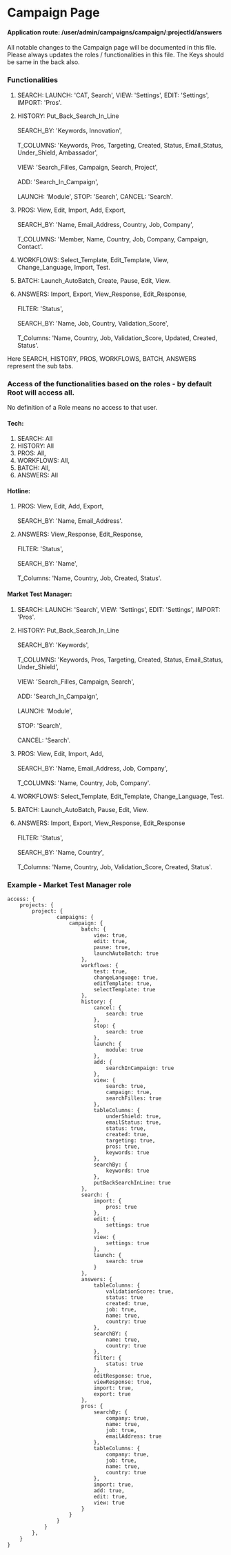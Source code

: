 # Campaign Page

#### Application route: /user/admin/campaigns/campaign/:projectId/answers

All notable changes to the Campaign page will be documented in this file. 
Please always updates the roles / functionalities in this file. The Keys should be same in the back also.

### Functionalities

1. SEARCH: LAUNCH: 'CAT, Search', VIEW: 'Settings', EDIT: 'Settings', IMPORT: 'Pros'.

2. HISTORY: Put_Back_Search_In_Line
<br><br>SEARCH_BY: 'Keywords, Innovation', 
<br><br>T_COLUMNS: 'Keywords, Pros, Targeting, Created, Status, Email_Status, Under_Shield, Ambassador',
<br><br>VIEW: 'Search_Filles, Campaign, Search, Project', 
<br><br>ADD: 'Search_In_Campaign', 
<br><br>LAUNCH: 'Module', STOP: 'Search', CANCEL: 'Search'.

3. PROS: View, Edit, Import, Add, Export,
<br><br>SEARCH_BY: 'Name, Email_Address, Country, Job, Company', 
<br><br>T_COLUMNS: 'Member, Name, Country, Job, Company, Campaign, Contact'.

4. WORKFLOWS: Select_Template, Edit_Template, View, Change_Language, Import, Test. 

5. BATCH: Launch_AutoBatch, Create, Pause, Edit, View.

6. ANSWERS: Import, Export, View_Response, Edit_Response,
<br><br>FILTER: 'Status', 
<br><br>SEARCH_BY: 'Name, Job, Country, Validation_Score', 
<br><br>T_Columns: 'Name, Country, Job, Validation_Score, Updated, Created, Status'.


Here SEARCH, HISTORY, PROS, WORKFLOWS, BATCH, ANSWERS represent the sub tabs.

### Access of the functionalities based on the roles - by default Root will access all.

No definition of a Role means no access to that user.

#### Tech:

1. SEARCH: All
2. HISTORY: All
3. PROS: All,
4. WORKFLOWS: All,
5. BATCH: All,
6. ANSWERS: All

#### Hotline:

1. PROS: View, Edit, Add, Export,
<br><br>SEARCH_BY: 'Name, Email_Address'.

2. ANSWERS: View_Response, Edit_Response,
<br><br>FILTER: 'Status', 
<br><br>SEARCH_BY: 'Name', 
<br><br>T_Columns: 'Name, Country, Job, Created, Status'.

#### Market Test Manager:

1. SEARCH: LAUNCH: 'Search', VIEW: 'Settings', EDIT: 'Settings', IMPORT: 'Pros'.

2. HISTORY: Put_Back_Search_In_Line
<br><br>SEARCH_BY: 'Keywords', 
<br><br>T_COLUMNS: 'Keywords, Pros, Targeting, Created, Status, Email_Status, Under_Shield',
<br><br>VIEW: 'Search_Filles, Campaign, Search', 
<br><br>ADD: 'Search_In_Campaign', 
<br><br>LAUNCH: 'Module', 
<br><br>STOP: 'Search', 
<br><br>CANCEL: 'Search'.

3. PROS: View, Edit, Import, Add,
<br><br>SEARCH_BY: 'Name, Email_Address, Job, Company', 
<br><br>T_COLUMNS: 'Name, Country, Job, Company'.

4. WORKFLOWS: Select_Template, Edit_Template, Change_Language, Test. 

5. BATCH: Launch_AutoBatch, Pause, Edit, View.

6. ANSWERS: Import, Export, View_Response, Edit_Response
<br><br>FILTER: 'Status', 
<br><br>SEARCH_BY: 'Name, Country', 
<br><br>T_Columns: 'Name, Country, Job, Validation_Score, Created, Status'.

### Example - Market Test Manager role

```
access: { 
    projects: { 
        project: {
                campaigns: {
                    campaign: {
                        batch: {
                            view: true,
                            edit: true,
                            pause: true,
                            launchAutoBatch: true
                        },
                        workflows: {
                            test: true,
                            changeLanguage: true,
                            editTemplate: true,
                            selectTemplate: true
                        },
                        history: {
                            cancel: {
                                search: true
                            },
                            stop: {
                                search: true
                            },
                            launch: {
                                module: true
                            },
                            add: {
                                searchInCampaign: true
                            },
                            view: {
                                search: true,
                                campaign: true,
                                searchFilles: true
                            },
                            tableColumns: {
                                underShield: true,
                                emailStatus: true,
                                status: true,
                                created: true,
                                targeting: true,
                                pros: true,
                                keywords: true
                            },
                            searchBy: {
                                keywords: true
                            },
                            putBackSearchInLine: true
                        },
                        search: {
                            import: {
                                pros: true
                            },
                            edit: {
                                settings: true
                            },
                            view: {
                                settings: true
                            },
                            launch: {
                                search: true
                            }
                        },
                        answers: {
                            tableColumns: {
                                validationScore: true,
                                status: true
                                created: true,
                                job: true,
                                name: true,
                                country: true
                            },
                            searchBY: {
                                name: true,
                                country: true
                            },
                            filter: {
                                status: true
                            },
                            editResponse: true,
                            viewResponse: true,
                            import: true,
                            export: true
                        },
                        pros: {
                            searchBy: {
                                company: true,
                                name: true,
                                job: true,
                                emailAddress: true
                            },
                            tableColumns: {
                                company: true,
                                job: true,
                                name: true,
                                country: true
                            },
                            import: true,
                            add: true,
                            edit: true,
                            view: true
                        }
                    }
                }
            }
        },
    } 
}

```
